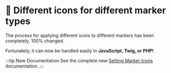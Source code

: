 # 🔧 Different icons for different marker types

<update-message/>

The process for applying different icons to different markers has been completely, 100% changed.

Fortunately, it can now be handled easily in **JavaScript, Twig, or PHP!**

:::tip New Documentation
See the complete new [Setting Marker Icons](/guides/setting-marker-icons/) documentation.
:::

